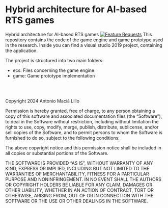 # Hybrid architecture for AI-based RTS games
Hybrid architecture for AI-based RTS games [![Feature Requests](https://img.shields.io/badge/Transactions%20on%20Games-2025-blue)](https://doi.org/10.1109/TG.2025.3533949)
This repository contains the code of the game engine and game prototype used in the research. Inside you can find a visual studio 2019 project, containing the application.

The project is structured into two main folders:
- ecs: Files concerning the game engine
- game: Game prototype implementation

<br>
<br>

Copyright 2024 Antonio Maciá Lillo

Permission is hereby granted, free of charge, to any person obtaining a copy of this software and associated documentation files (the “Software”), to deal in the Software without restriction, including without limitation the rights to use, copy, modify, merge, publish, distribute, sublicense, and/or sell copies of the Software, and to permit persons to whom the Software is furnished to do so, subject to the following conditions:

The above copyright notice and this permission notice shall be included in all copies or substantial portions of the Software.

THE SOFTWARE IS PROVIDED “AS IS”, WITHOUT WARRANTY OF ANY KIND, EXPRESS OR IMPLIED, INCLUDING BUT NOT LIMITED TO THE WARRANTIES OF MERCHANTABILITY, FITNESS FOR A PARTICULAR PURPOSE AND NONINFRINGEMENT. IN NO EVENT SHALL THE AUTHORS OR COPYRIGHT HOLDERS BE LIABLE FOR ANY CLAIM, DAMAGES OR OTHER LIABILITY, WHETHER IN AN ACTION OF CONTRACT, TORT OR OTHERWISE, ARISING FROM, OUT OF OR IN CONNECTION WITH THE SOFTWARE OR THE USE OR OTHER DEALINGS IN THE SOFTWARE.

